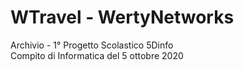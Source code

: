 # WTravel - WertyNetworks 
Archivio - 1° Progetto Scolastico 5Dinfo <br>
Compito di Informatica del 5 ottobre 2020
